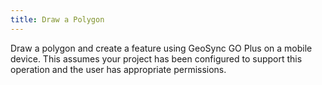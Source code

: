 ```yaml
---
title: Draw a Polygon
---
```

			
Draw a polygon and create a feature using GeoSync GO Plus on a mobile device. This assumes your project has been configured to support this operation and the user has appropriate permissions.    